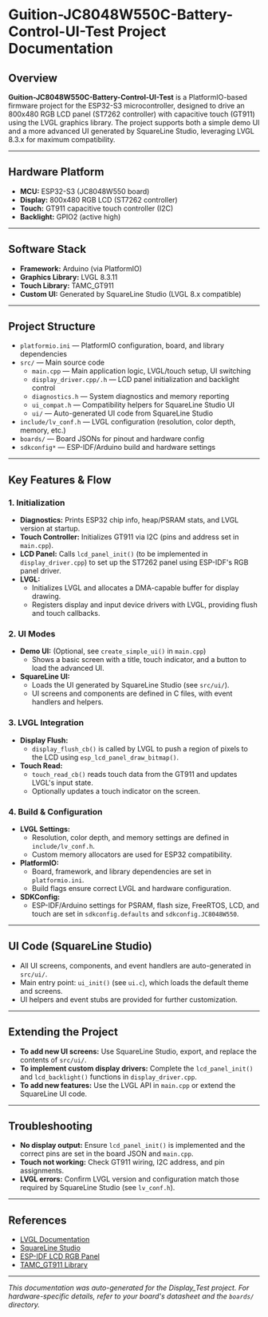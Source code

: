# Guition-JC8048W550C-Battery-Control-UI-Test Project Documentation

## Overview

**Guition-JC8048W550C-Battery-Control-UI-Test** is a PlatformIO-based firmware project for the ESP32-S3 microcontroller, designed to drive an 800x480 RGB LCD panel (ST7262 controller) with capacitive touch (GT911) using the LVGL graphics library. The project supports both a simple demo UI and a more advanced UI generated by SquareLine Studio, leveraging LVGL 8.3.x for maximum compatibility.

---

## Hardware Platform

- **MCU:** ESP32-S3 (JC8048W550 board)
- **Display:** 800x480 RGB LCD (ST7262 controller)
- **Touch:** GT911 capacitive touch controller (I2C)
- **Backlight:** GPIO2 (active high)

---

## Software Stack

- **Framework:** Arduino (via PlatformIO)
- **Graphics Library:** LVGL 8.3.11
- **Touch Library:** TAMC_GT911
- **Custom UI:** Generated by SquareLine Studio (LVGL 8.x compatible)

---

## Project Structure

- `platformio.ini` — PlatformIO configuration, board, and library dependencies
- `src/` — Main source code
  - `main.cpp` — Main application logic, LVGL/touch setup, UI switching
  - `display_driver.cpp/.h` — LCD panel initialization and backlight control
  - `diagnostics.h` — System diagnostics and memory reporting
  - `ui_compat.h` — Compatibility helpers for SquareLine Studio UI
  - `ui/` — Auto-generated UI code from SquareLine Studio
- `include/lv_conf.h` — LVGL configuration (resolution, color depth, memory, etc.)
- `boards/` — Board JSONs for pinout and hardware config
- `sdkconfig*` — ESP-IDF/Arduino build and hardware settings

---

## Key Features & Flow

### 1. Initialization
- **Diagnostics:** Prints ESP32 chip info, heap/PSRAM stats, and LVGL version at startup.
- **Touch Controller:** Initializes GT911 via I2C (pins and address set in `main.cpp`).
- **LCD Panel:** Calls `lcd_panel_init()` (to be implemented in `display_driver.cpp`) to set up the ST7262 panel using ESP-IDF's RGB panel driver.
- **LVGL:**
  - Initializes LVGL and allocates a DMA-capable buffer for display drawing.
  - Registers display and input device drivers with LVGL, providing flush and touch callbacks.

### 2. UI Modes
- **Demo UI:** (Optional, see `create_simple_ui()` in `main.cpp`)
  - Shows a basic screen with a title, touch indicator, and a button to load the advanced UI.
- **SquareLine UI:**
  - Loads the UI generated by SquareLine Studio (see `src/ui/`).
  - UI screens and components are defined in C files, with event handlers and helpers.

### 3. LVGL Integration
- **Display Flush:**
  - `display_flush_cb()` is called by LVGL to push a region of pixels to the LCD using `esp_lcd_panel_draw_bitmap()`.
- **Touch Read:**
  - `touch_read_cb()` reads touch data from the GT911 and updates LVGL's input state.
  - Optionally updates a touch indicator on the screen.

### 4. Build & Configuration
- **LVGL Settings:**
  - Resolution, color depth, and memory settings are defined in `include/lv_conf.h`.
  - Custom memory allocators are used for ESP32 compatibility.
- **PlatformIO:**
  - Board, framework, and library dependencies are set in `platformio.ini`.
  - Build flags ensure correct LVGL and hardware configuration.
- **SDKConfig:**
  - ESP-IDF/Arduino settings for PSRAM, flash size, FreeRTOS, LCD, and touch are set in `sdkconfig.defaults` and `sdkconfig.JC8048W550`.

---

## UI Code (SquareLine Studio)
- All UI screens, components, and event handlers are auto-generated in `src/ui/`.
- Main entry point: `ui_init()` (see `ui.c`), which loads the default theme and screens.
- UI helpers and event stubs are provided for further customization.

---

## Extending the Project
- **To add new UI screens:** Use SquareLine Studio, export, and replace the contents of `src/ui/`.
- **To implement custom display drivers:** Complete the `lcd_panel_init()` and `lcd_backlight()` functions in `display_driver.cpp`.
- **To add new features:** Use the LVGL API in `main.cpp` or extend the SquareLine UI code.

---

## Troubleshooting
- **No display output:** Ensure `lcd_panel_init()` is implemented and the correct pins are set in the board JSON and `main.cpp`.
- **Touch not working:** Check GT911 wiring, I2C address, and pin assignments.
- **LVGL errors:** Confirm LVGL version and configuration match those required by SquareLine Studio (see `lv_conf.h`).

---

## References
- [LVGL Documentation](https://docs.lvgl.io/8.3/)
- [SquareLine Studio](https://squareline.io/)
- [ESP-IDF LCD RGB Panel](https://docs.espressif.com/projects/esp-idf/en/latest/esp32s3/api-reference/peripherals/lcd.html)
- [TAMC_GT911 Library](https://github.com/TAMCTec/TAMC_GT911)

---

*This documentation was auto-generated for the Display_Test project. For hardware-specific details, refer to your board's datasheet and the `boards/` directory.*
